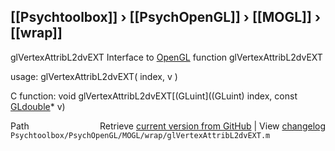 ## [[Psychtoolbox]] &#8250; [[PsychOpenGL]] &#8250; [[MOGL]] &#8250; [[wrap]]

glVertexAttribL2dvEXT  Interface to [OpenGL](OpenGL) function glVertexAttribL2dvEXT  
  
usage:  glVertexAttribL2dvEXT( index, v )  
  
C function:  void glVertexAttribL2dvEXT[(GLuint]((GLuint) index, const [GLdouble](GLdouble)\* v)  




<div class="code_header" style="text-align:right;">
  <span style="float:left;">Path&nbsp;&nbsp;</span> <span class="counter">Retrieve <a href=
  "https://raw.github.com/Psychtoolbox-3/Psychtoolbox-3/beta/Psychtoolbox/PsychOpenGL/MOGL/wrap/glVertexAttribL2dvEXT.m">current version from GitHub</a> | View <a href=
  "https://github.com/Psychtoolbox-3/Psychtoolbox-3/commits/beta/Psychtoolbox/PsychOpenGL/MOGL/wrap/glVertexAttribL2dvEXT.m">changelog</a></span>
</div>
<div class="code">
  <code>Psychtoolbox/PsychOpenGL/MOGL/wrap/glVertexAttribL2dvEXT.m</code>
</div>


